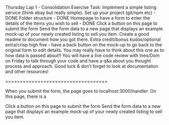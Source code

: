 Thursday Lap 1 - Consolidation Exercise
Task: Implement a simple listing service (think ebay but really simple).
Set up your project (git/npm etc) - DONE
Folder structure - DONE
Homepage to have a form to enter the details of the items you wish to sell - DONE
Click a button on this page to submit the form
Send the form data to a new page that displays an example mock-up of your newly created listing to sell you item.
Create a good readme to document how you got there.
Extra credit/bonus kudos/optional extra/crisp high five - have a back button on the mock-up to go back to the original form to edit details. You may really have to think about this one as to how data is passed about!!
You will have a live code review with Ines/Dom on Friday to talk through your code and have a q&a about you thought process and approach.
Good luck & don’t forget to look at documentation and other resources!


===================================

When you submit the form, the page goes to localhost:3000/handler. On this page, there is a 

Click a button on this page to submit the form
Send the form data to a new page that displays an example mock-up of your newly created listing to sell you item.